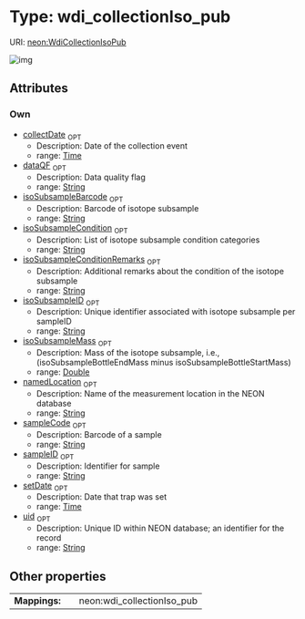 
# Type: wdi_collectionIso_pub




URI: [neon:WdiCollectionIsoPub](https://data.neonscience.org/WdiCollectionIsoPub)


![img](http://yuml.me/diagram/nofunky;dir:TB/class/[WdiCollectionIsoPub&#124;uid:string%20%3F;sampleID:string%20%3F;setDate:time%20%3F;collectDate:time%20%3F;isoSubsampleMass:double%20%3F;sampleCode:string%20%3F;isoSubsampleID:string%20%3F;isoSubsampleBarcode:string%20%3F;dataQF:string%20%3F;isoSubsampleCondition:string%20%3F;isoSubsampleConditionRemarks:string%20%3F;namedLocation:string%20%3F])

## Attributes


### Own

 * [collectDate](collectDate.md)  <sub>OPT</sub>
    * Description: Date of the collection event
    * range: [Time](types/Time.md)
 * [dataQF](dataQF.md)  <sub>OPT</sub>
    * Description: Data quality flag
    * range: [String](types/String.md)
 * [isoSubsampleBarcode](isoSubsampleBarcode.md)  <sub>OPT</sub>
    * Description: Barcode of isotope subsample
    * range: [String](types/String.md)
 * [isoSubsampleCondition](isoSubsampleCondition.md)  <sub>OPT</sub>
    * Description: List of isotope subsample condition categories
    * range: [String](types/String.md)
 * [isoSubsampleConditionRemarks](isoSubsampleConditionRemarks.md)  <sub>OPT</sub>
    * Description: Additional remarks about the condition of the isotope subsample
    * range: [String](types/String.md)
 * [isoSubsampleID](isoSubsampleID.md)  <sub>OPT</sub>
    * Description: Unique identifier associated with isotope subsample per sampleID
    * range: [String](types/String.md)
 * [isoSubsampleMass](isoSubsampleMass.md)  <sub>OPT</sub>
    * Description: Mass of the isotope subsample, i.e.,  (isoSubsampleBottleEndMass minus isoSubsampleBottleStartMass)
    * range: [Double](types/Double.md)
 * [namedLocation](namedLocation.md)  <sub>OPT</sub>
    * Description: Name of the measurement location in the NEON database
    * range: [String](types/String.md)
 * [sampleCode](sampleCode.md)  <sub>OPT</sub>
    * Description: Barcode of a sample
    * range: [String](types/String.md)
 * [sampleID](sampleID.md)  <sub>OPT</sub>
    * Description: Identifier for sample
    * range: [String](types/String.md)
 * [setDate](setDate.md)  <sub>OPT</sub>
    * Description: Date that trap was set
    * range: [Time](types/Time.md)
 * [uid](uid.md)  <sub>OPT</sub>
    * Description: Unique ID within NEON database; an identifier for the record
    * range: [String](types/String.md)

## Other properties

|  |  |  |
| --- | --- | --- |
| **Mappings:** | | neon:wdi_collectionIso_pub |

